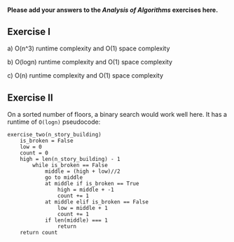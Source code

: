 #### Please add your answers to the **_Analysis of Algorithms_** exercises here.

## Exercise I

a) O(n^3) runtime complexity and O(1) space complexity

b) O(logn) runtime complexity and O(1) space complexity

c) O(n) runtime complexity and O(1) space complexity

## Exercise II

On a sorted number of floors, a binary search would work well here.
It has a runtime of `O(logn)`
pseudocode:

```
exercise_two(n_story_building)
    is_broken = False
    low = 0
    count = 0
    high = len(n_story_building) - 1
        while is_broken == False
            middle = (high + low)//2
            go to middle
            at middle if is_broken == True
                high = middle + -1
                count += 1
            at middle elif is_broken == False
                low = middle + 1
                count += 1
            if len(middle) === 1
                return
    return count

```
